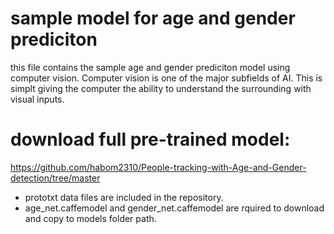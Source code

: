 # sample model for age and gender prediciton

this file contains the sample age and gender prediciton model using computer vision.
Computer vision is one of the major subfields of AI. This is simplt giving the computer the ability to understand the surrounding with visual inputs.

# download full pre-trained model:
https://github.com/habom2310/People-tracking-with-Age-and-Gender-detection/tree/master

* prototxt data files are included in the repository. 
* age_net.caffemodel and gender_net.caffemodel are rquired to download and copy to models folder path.
